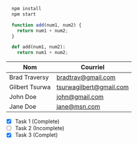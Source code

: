 <!-- Markdown with a GitHub flavour -->
<!-- Code Blocks -->
<!-- Voici dont j'ai parlé dans le dernier branche: on peut ajouter la langue en mettant les bloques de code et markdown va nous le specifier  -->
```bash
  npm install
  npm start
```
```javascript
  function add(num1, num2) {
    return num1 + num2;
  }
```
```python
  def add(num1, num2):
    return num1 + num2;
```
<!-- Tables -->
| Nom            | Courriel                |
| -------------- | ----------------------- |
| Brad Traversy  | bradtrav@gmail.com      |
| Gilbert Tsurwa | tsurwagilbert@gmail.com |
| John Doe       | john@gmail.com          |
| Jane Doe       | jane@msn.com            |


<!-- Tasks Lists -->
* [x] Task 1 (Complete)
* [ ] Task 2 (Incomplete)
* [x] Task 3 (Complet)